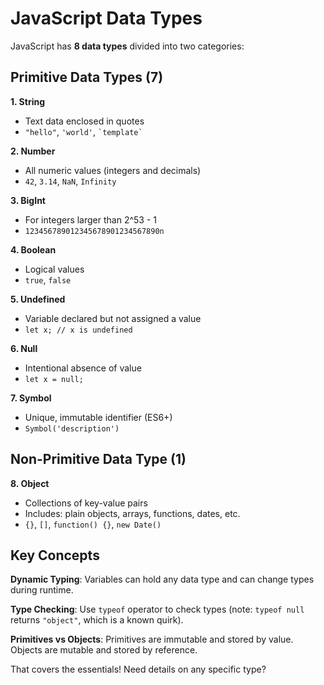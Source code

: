 # JavaScript Data Types

JavaScript has **8 data types** divided into two categories:

## Primitive Data Types (7)

**1. String**

- Text data enclosed in quotes
- `"hello"`, `'world'`, `` `template` ``

**2. Number**

- All numeric values (integers and decimals)
- `42`, `3.14`, `NaN`, `Infinity`

**3. BigInt**

- For integers larger than 2^53 - 1
- `123456789012345678901234567890n`

**4. Boolean**

- Logical values
- `true`, `false`

**5. Undefined**

- Variable declared but not assigned a value
- `let x; // x is undefined`

**6. Null**

- Intentional absence of value
- `let x = null;`

**7. Symbol**

- Unique, immutable identifier (ES6+)
- `Symbol('description')`

## Non-Primitive Data Type (1)

**8. Object**

- Collections of key-value pairs
- Includes: plain objects, arrays, functions, dates, etc.
- `{}`, `[]`, `function() {}`, `new Date()`

## Key Concepts

**Dynamic Typing**: Variables can hold any data type and can change types during runtime.

**Type Checking**: Use `typeof` operator to check types (note: `typeof null` returns `"object"`, which is a known quirk).

**Primitives vs Objects**: Primitives are immutable and stored by value. Objects are mutable and stored by reference.

That covers the essentials! Need details on any specific type?
